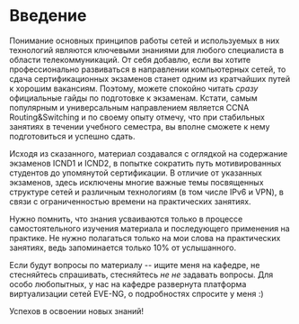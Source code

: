 # Введение

Понимание основных принципов работы сетей и используемых в них технологий являются ключевыми знаниями для любого специалиста в области телекоммуникаций. От себя добавлю, если вы хотите профессионально развиваться в направлении компьютерных сетей, то сдача сертификационных экзаменов станет одним из кратчайших путей к хорошим вакансиям. Поэтому, можете спокойно читать _сразу_ официальные гайды по подготовке к экзаменам. Кстати, самым популярным и универсальным направлением является CCNA Routing&Switching и по своему опыту отмечу, что при стабильных занятиях в течении учебного семестра, вы вполне сможете к нему подготовиться и успешно сдать.

Исходя из сказанного, материал создавался с оглядкой на содержание экзаменов ICND1 и ICND2, в попытке сократить путь мотивированных студентов до упомянутой сертификации. В отличие от указанных экзаменов, здесь исключены многие важные темы посвященных структуре сетей и различным технологиям \(в том числе IPv6 и VPN\), в связи с ограниченностью времени на практических занятиях.

Нужно помнить, что знания усваиваются только в процессе самостоятельного изучения материала и последующего применения на практике. Не нужно полагаться только на мои слова на практических занятиях, ведь запоминается только 10% от услышанного.

Если будут вопросы по материалу -- ищите меня на кафедре, не стесняйтесь спрашивать, стесняйтесь _не не_ задавать вопросы. Для особо любопытных, у нас на кафедре развернута платформа виртуализации сетей EVE-NG, о подробностях спросите у меня :\)

Успехов в освоении новых знаний!

 

<!--stackedit_data:
eyJoaXN0b3J5IjpbLTExMzIxNDM1NDddfQ==
-->